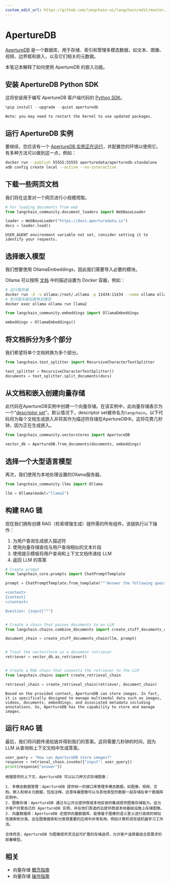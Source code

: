 ```yaml
---
custom_edit_url: https://github.com/langchain-ai/langchain/edit/master/docs/docs/integrations/vectorstores/aperturedb.ipynb
---
```


# ApertureDB

[ApertureDB](https://docs.aperturedata.io) 是一个数据库，用于存储、索引和管理多模态数据，如文本、图像、视频、边界框和嵌入，以及它们相关的元数据。

本笔记本解释了如何使用 ApertureDB 的嵌入功能。

## 安装 ApertureDB Python SDK

这将安装用于编写 ApertureDB 客户端代码的 [Python SDK](https://docs.aperturedata.io/category/aperturedb-python-sdk)。

```python
%pip install --upgrade --quiet aperturedb
```
```output
Note: you may need to restart the kernel to use updated packages.
```

## 运行 ApertureDB 实例

要继续，您应该有一个 [ApertureDB 实例正在运行](https://docs.aperturedata.io/HowToGuides/start/Setup)，并配置您的环境以使用它。  
有多种方法可以做到这一点，例如：

```bash
docker run --publish 55555:55555 aperturedata/aperturedb-standalone
adb config create local --active --no-interactive
```

## 下载一些网页文档
我们将在这里对一个网页进行小规模爬取。

```python
# For loading documents from web
from langchain_community.document_loaders import WebBaseLoader

loader = WebBaseLoader("https://docs.aperturedata.io")
docs = loader.load()
```
```output
USER_AGENT environment variable not set, consider setting it to identify your requests.
```

## 选择嵌入模型

我们想要使用 OllamaEmbeddings，因此我们需要导入必要的模块。

Ollama 可以按照 [文档](https://hub.docker.com/r/ollama/ollama) 中的描述设置为 Docker 容器，例如：
```bash
# 运行服务器
docker run -d -v ollama:/root/.ollama -p 11434:11434 --name ollama ollama/ollama
# 告诉服务器加载特定模型
docker exec ollama ollama run llama2
```


```python
from langchain_community.embeddings import OllamaEmbeddings

embeddings = OllamaEmbeddings()
```

## 将文档拆分为多个部分

我们希望将单个文档转换为多个部分。


```python
from langchain.text_splitter import RecursiveCharacterTextSplitter

text_splitter = RecursiveCharacterTextSplitter()
documents = text_splitter.split_documents(docs)
```

## 从文档和嵌入创建向量存储

此代码在ApertureDB实例中创建一个向量存储。在该实例中，此向量存储表示为一个"[descriptor set](https://docs.aperturedata.io/category/descriptorset-commands)"。默认情况下，descriptor set被命名为`langchain`。以下代码将为每个文档生成嵌入并将其作为描述符存储在ApertureDB中。这将花费几秒钟，因为正在生成嵌入。

```python
from langchain_community.vectorstores import ApertureDB

vector_db = ApertureDB.from_documents(documents, embeddings)
```

## 选择一个大型语言模型

再次，我们使用为本地处理设置的Ollama服务器。


```python
from langchain_community.llms import Ollama

llm = Ollama(model="llama2")
```

## 构建 RAG 链

现在我们拥有创建 RAG（检索增强生成）链所需的所有组件。该链执行以下操作：
1. 为用户查询生成嵌入描述符
2. 使用向量存储查找与用户查询相似的文本片段
3. 使用提示模板将用户查询和上下文文档传递给 LLM
4. 返回 LLM 的答案


```python
# Create prompt
from langchain_core.prompts import ChatPromptTemplate

prompt = ChatPromptTemplate.from_template("""Answer the following question based only on the provided context:

<context>
{context}
</context>

Question: {input}""")


# Create a chain that passes documents to an LLM
from langchain.chains.combine_documents import create_stuff_documents_chain

document_chain = create_stuff_documents_chain(llm, prompt)


# Treat the vectorstore as a document retriever
retriever = vector_db.as_retriever()


# Create a RAG chain that connects the retriever to the LLM
from langchain.chains import create_retrieval_chain

retrieval_chain = create_retrieval_chain(retriever, document_chain)
```
```output
Based on the provided context, ApertureDB can store images. In fact, it is specifically designed to manage multimodal data such as images, videos, documents, embeddings, and associated metadata including annotations. So, ApertureDB has the capability to store and manage images.
```

## 运行 RAG 链

最后，我们将问题传递给链并得到我们的答案。这将需要几秒钟的时间，因为 LLM 从查询和上下文文档中生成答案。

```python
user_query = "How can ApertureDB store images?"
response = retrieval_chain.invoke({"input": user_query})
print(response["answer"])
```
```output
根据提供的上下文，ApertureDB 可以以几种方式存储图像：

1. 多模态数据管理：ApertureDB 提供统一的接口来管理多模态数据，如图像、视频、文档、嵌入和相关元数据，包括注释。这意味着图像可以与其他类型的数据一起存储在单个数据库实例中。
2. 图像存储：ApertureDB 通过与公共云提供商或本地安装的集成提供图像存储能力。这允许客户托管自己的 ApertureDB 实例，并在他们首选的云提供商或本地基础设施上存储图像。
3. 向量数据库：ApertureDB 还提供向量数据库，能够基于图像的语义意义进行高效的相似性搜索和分类。这在图像搜索和分类很重要的应用中非常有用，例如计算机视觉或机器学习工作流。

总体而言，ApertureDB 为图像提供灵活且可扩展的存储选项，允许客户选择最适合其需求的部署模型。
```

## 相关

- 向量存储 [概念指南](/docs/concepts/#vector-stores)
- 向量存储 [操作指南](/docs/how_to/#vector-stores)